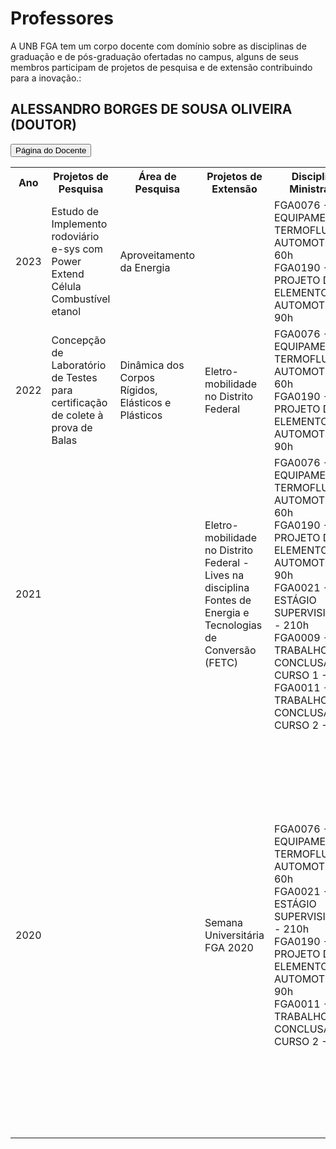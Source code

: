 <!DOCTYPE html>
<html>
    
<head>
<meta charset="UTF-8">
<title>Professores UnB FGA</title>
    
<link rel="stylesheet" href="./css/paginas.css">
    
</head>
    
<body>
    
<div class="container">
<h1>Professores</h1>
    
<div class="explicacao">
<p>A UNB FGA tem um corpo docente com domínio sobre as disciplinas de graduação e de pós-graduação ofertadas no campus, alguns de seus membros participam de projetos de pesquisa e de extensão contribuindo para a inovação.:
</p>
</div>
    
<div class="square-text">
<h2>ALESSANDRO BORGES DE SOUSA OLIVEIRA (DOUTOR)</h2>
<a href="https://sigaa.unb.br/sigaa/public/docente/portal.jsf?siape=1281464">
<button class="left-button">Página do Docente</button>
</a>
</div>
<table>
  <tr>
    <th>Ano</th>
    <th>Projetos de Pesquisa</th>
    <th>Área de Pesquisa</th>
    <th>Projetos de Extensão</th>
    <th>Disciplinas Ministradas</th>
    <th>Disciplinas Pós-Graduação</th>
  </tr>
  <tr>
    <td>2023</td>
    <td>Estudo de Implemento rodoviário e-sys com Power Extend Célula Combustível etanol</td>
    <td>Aproveitamento da Energia</td>
    <td></td>
    <td>FGA0076 - EQUIPAMENTOS TERMOFLUIDOS AUTOMOTIVOS - 60h<br>FGA0190 - PROJETO DE ELEMENTOS AUTOMOTIVOS - 90h</td>
    <td>PPMEC2001 - INSTRUMENTAÇÃO - 60h</td>
  </tr>
  <tr>
    <td>2022</td>
    <td>Concepção de Laboratório de Testes para certificação de colete à prova de Balas</td>
    <td>Dinâmica dos Corpos Rígidos, Elásticos e Plásticos</td>
    <td>Eletro-mobilidade no Distrito Federal</td>
    <td>FGA0076 - EQUIPAMENTOS TERMOFLUIDOS AUTOMOTIVOS - 60h<br>FGA0190 - PROJETO DE ELEMENTOS AUTOMOTIVOS - 90h</td>
    <td>PPMEC2001 - INSTRUMENTAÇÃO - 60h</td>
  </tr>
  <tr>
    <td>2021</td>
    <td></td>
    <td></td>
    <td>Eletro-mobilidade no Distrito Federal - Lives na disciplina Fontes de Energia e Tecnologias de Conversão (FETC)</td>
    <td>FGA0076 -	EQUIPAMENTOS TERMOFLUIDOS AUTOMOTIVOS -	60h<br>FGA0190 - PROJETO DE ELEMENTOS AUTOMOTIVOS - 90h<br>FGA0021 -	ESTÁGIO SUPERVISIONADO - 210h<br>FGA0009 - TRABALHO DE CONCLUSÃO DE CURSO 1 - 60h<br>FGA0011 -	TRABALHO DE CONCLUSÃO DE CURSO 2 - 90h</td>
    <td>PPMEC2001 - INSTRUMENTAÇÃO - 60h</td>
  </tr>
  <td>2020</td>
    <td></td>
    <td></td>
    <td>Semana Universitária FGA 2020</td>
  <td>FGA0076 -	EQUIPAMENTOS TERMOFLUIDOS AUTOMOTIVOS - 60h<br>FGA0021 - ESTÁGIO SUPERVISIONADO -	210h<br>FGA0190 - PROJETO DE ELEMENTOS AUTOMOTIVOS - 90h<br>FGA0011 - TRABALHO DE CONCLUSÃO DE CURSO 2 -	90h</td>
  <td></td>

<td>2019</td>
    <td></td>
    <td></td>
    <td></td>
  <td>FGA0076	EQUIPAMENTOS TERMOFLUIDOS AUTOMOTIVOS	60h<br>FGA0190	PROJETO DE ELEMENTOS AUTOMOTIVOS	90h<br>FGA0011	TRABALHO DE CONCLUSÃO DE CURSO 2	90h<br>FGA0009	TRABALHO DE CONCLUSÃO DE CURSO 1	60h</td>
  <td></td>

<td>2018</td>
    <td></td>
    <td></td>
    <td></td>
  <td>FGA0076	EQUIPAMENTOS TERMOFLUIDOS AUTOMOTIVOS	60h<br>FGA0021 - ESTÁGIO SUPERVISIONADO -	210h<br>FGA0190 - PROJETO DE ELEMENTOS AUTOMOTIVOS - 90h<br>FGA0009	TRABALHO DE CONCLUSÃO DE CURSO 1	60h<br>FGA0011 - TRABALHO DE CONCLUSÃO DE CURSO 2 -	90h</td>
  <td></td>

<td>2017</td>
    <td></td>
    <td></td>
    <td></td>
   <td>FGA0076	EQUIPAMENTOS TERMOFLUIDOS AUTOMOTIVOS	60h<br>FGA0190 - PROJETO DE ELEMENTOS AUTOMOTIVOS - 90h<br>FGA0009	TRABALHO DE CONCLUSÃO DE CURSO 1	60h<br>FGA0011 - TRABALHO DE CONCLUSÃO DE CURSO 2 -	90h</td>
    <td></td>

<td>2016</td>
    <td></td>
    <td></td>
    <td></td>
  <td>FGA0195	GESTÃO DA PRODUÇÃO AUTOMOTIVA	60h<br>FGA0190 - PROJETO DE ELEMENTOS AUTOMOTIVOS - 90h<br>ENM0130	PROJETO DE GRADUACAO 2	90h<br>FGA0009	TRABALHO DE CONCLUSÃO DE CURSO 1	60h<br>FGA0011 - TRABALHO DE CONCLUSÃO DE CURSO 2 -	90h</td>
  <td></td>

<td>2015</td>
    <td></td>
    <td></td>
    <td></td>
  <td>ENM0129	PROJETO DE GRADUACAO 1	30h<br>FGA0250	PROJETO INTEGRADOR DE ENGENHARIA 2	90h<br>FGA0009	TRABALHO DE CONCLUSÃO DE CURSO 1	60h<br>FGA0011 - TRABALHO DE CONCLUSÃO DE CURSO 2 -	90h</td>
  <td></td>

<td>2014</td>
    <td></td>
    <td></td>
    <td></td>
  <td>FGA0250	PROJETO INTEGRADOR DE ENGENHARIA 2	90h<br>FGA0009	TRABALHO DE CONCLUSÃO DE CURSO 1	60h</td>
  <td></td>

<td>2013</td>
    <td></td>
    <td></td>
    <td></td>
  <td>ENM0129	PROJETO DE GRADUACAO 1	30h<br>FGA0150	PROJETO INTEGRADOR DE ENGENHARIA 1	60h</td>
  <td></td>

<td>2012</td>
    <td></td>
    <td></td>
    <td></td>
  <td>FGA0250	PROJETO INTEGRADOR DE ENGENHARIA 2	90h<br>FGA0233	SENSORES E TRANSDUTORES	60h<br>ENM0130	PROJETO DE GRADUACAO 2	90h<br>FGA0269	SISTEMAS HIDRÁULICOS E PNEUMÁTICOS	60h</td>
  <td></td>

<td>2011</td>
    <td></td>
    <td></td>
    <td></td>
  <td>FGA0192	MOTORES DE COMBUSTÃO INTERNA 1	60h<br>ENM0129	PROJETO DE GRADUACAO 1	30h<br>FTD0006	TRABALHO DE GRADUAÇÃO 1	30h</td>
  <td></td>

<td>2010</td>
    <td></td>
    <td></td>
    <td></td>
  <td>ENM0129	PROJETO DE GRADUACAO 1	30h<br>ENM0130	PROJETO DE GRADUACAO 2	90h<br>FGA0150	PROJETO INTEGRADOR DE ENGENHARIA 1	60h<br>FGA0167	SISTEMAS AUTOMOTIVOS	60h</td>
  <td></td>

<td>2009</td>
    <td></td>
    <td></td>
    <td></td>
  <td>ENM0129	PROJETO DE GRADUACAO 1	30h<br>ENM0130	PROJETO DE GRADUACAO 2	90h<br>FGA0167	SISTEMAS AUTOMOTIVOS	60h</td>
  <td></td>

<td>2008</td>
    <td></td>
    <td></td>
    <td></td>
  <td>FGA0162	INTRODUÇÃO À ENGENHARIA	60h<br>DPG0174	MÉTODOS EXPERIMENTAIS EM CIÊNCIAS MECÂNICAS	60h<br>ENM0129	PROJETO DE GRADUACAO 1	30h<br>ENM0130	PROJETO DE GRADUACAO 2	90h<br>ENM0143	INTRODUCAO A ENGENHARIA MECANICA	30h<br>ENM0114	TOPICOS ESPECIAIS EM SISTEMAS MECANICOS	60h<br>DPG0433	VIBRAÇÕES MECÂNICAS	60h</td>
  <td></td>

<td>2007</td>
    <td></td>
    <td></td>
    <td></td>
  <td></td>
  <td></td>

<td>2006</td>
    <td></td>
    <td></td>
    <td></td>
  <td></td>
  <td></td>

<td>2005</td>
    <td></td>
    <td></td>
    <td></td>
  <td></td>
  <td></td>

<td>2001</td>
    <td></td>
    <td></td>
    <td></td>
  <td></td>
  <td></td>

<td>2000</td>
    <td></td>
    <td></td>
    <td></td>
  <td></td>
  <td></td>

<td>1999</td>
    <td></td>
    <td></td>
    <td></td>
  <td></td>
  <td></td>

<td>1998</td>
    <td></td>
    <td></td>
    <td></td>
  <td></td>
  <td></td>

</table>
